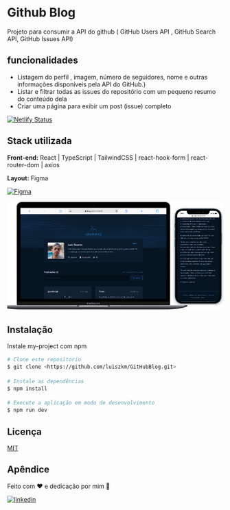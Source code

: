 # Github Blog
Projeto para consumir a API do github ( GitHub Users API , GitHub Search API, GitHub Issues API)

## funcionalidades

- Listagem do perfil , imagem, número de seguidores, nome e outras informações disponíveis pela API do GitHub.)
- Listar e filtrar todas as issues do repositório com um pequeno resumo do conteúdo dela
- Criar uma página para exibir um post (issue) completo

[![Netlify Status](https://api.netlify.com/api/v1/badges/75245a5c-7c0a-49f8-8d80-c8d1e9c8de56/deploy-status)](https://app.netlify.com/sites/bespoke-wisp-0a6461/deploys)

## Stack utilizada

**Front-end:** React | TypeScript | TailwindCSS | react-hook-form | react-router-dom | axios

**Layout:** Figma

[![Figma](https://camo.githubusercontent.com/9a8ccd8ae319ddac9934db226e7834d7e1c61a31076e7d7c04ecb5bf352967aa/68747470733a2f2f696d672e736869656c64732e696f2f62616467652f6669676d612d2532334632344531452e7376673f7374796c653d666f722d7468652d6261646765266c6f676f3d6669676d61266c6f676f436f6c6f723d7768697465)](https://www.figma.com/file/iHwJw0TcFK2dryb7xdTzbU/GitHub-Blog-(Community)?node-id=0%3A1&t=VdnfoRX7a9ii3V9T-0)



![App Screenshot](./public/img/github-blog.png)


## Instalação

Instale my-project com npm

```bash
# Clone este repositório
$ git clone <https://github.com/luiszkm/GitHubBlog.git>

# Instale as dependências
$ npm install

# Execute a aplicação em modo de desenvolvimento
$ npm run dev

```
    
## Licença

[MIT](https://choosealicense.com/licenses/mit/)


## Apêndice

Feito com :heart: e dedicação por mim :rocket:

[![linkedin](https://img.shields.io/badge/linkedin-0A66C2?style=for-the-badge&logo=linkedin&logoColor=white)](https://www.linkedin.com/in/luis-soares-64b0a6227/)


